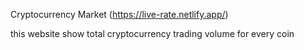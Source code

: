 Cryptocurrency Market (https://live-rate.netlify.app/)

this website show total cryptocurrency trading volume for every coin 

